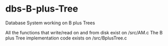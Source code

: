 # dbs-B-plus-Tree
Database System working on B plus Trees

All the functions that write/read on and from disk exist on /src/AM.c
The B plus Tree implementation code exists on /src/BplusTree.c
